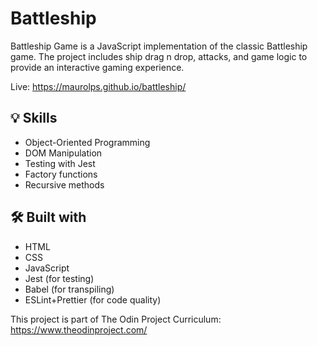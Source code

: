 # Battleship

Battleship Game is a JavaScript implementation of the classic Battleship game. The project includes ship drag n drop, attacks, and game logic to provide an interactive gaming experience.

Live: https://maurolps.github.io/battleship/

<h2>💡 Skills</h2>
<ul>
  <li>Object-Oriented Programming</li>
  <li>DOM Manipulation</li>
  <li>Testing with Jest</li>
  <li>Factory functions</li>
  <li>Recursive methods</li>
</ul>

<h2>🛠️ Built with</h2>
<ul>
  <li>HTML</li>
  <li>CSS</li>
  <li>JavaScript</li>
  <li>Jest (for testing)</li>
  <li>Babel (for transpiling)</li>
  <li>ESLint+Prettier (for code quality)</li>
</ul>

This project is part of The Odin Project Curriculum: https://www.theodinproject.com/
